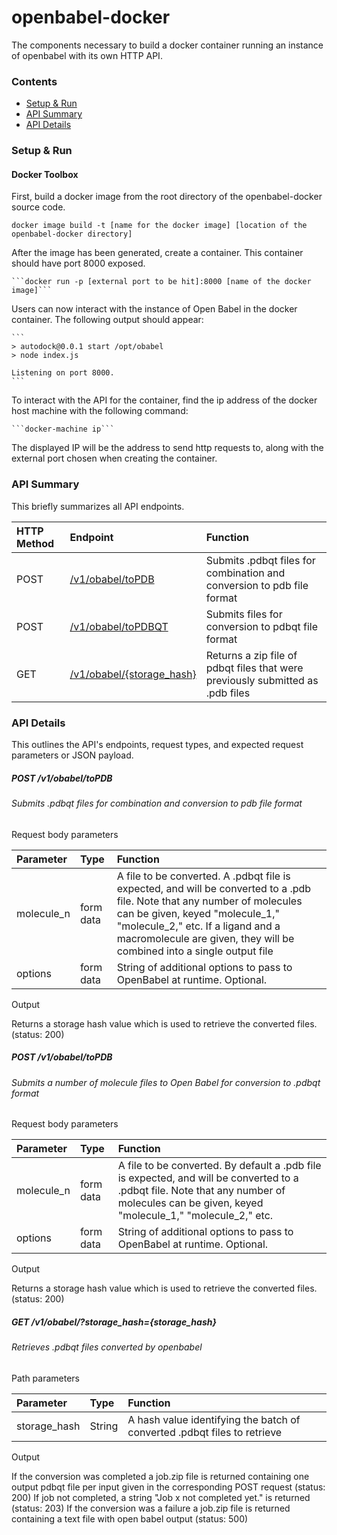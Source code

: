 # openbabel-docker
The components necessary to build a docker container running an instance of 
openbabel with its own HTTP API.

### Contents

* [Setup & Run](#setup-run)
* [API Summary](#api-summary)
* [API Details](#api-details)


<a name="setup-run"></a>
### Setup & Run

#### Docker Toolbox

First, build a docker image from the root directory of the openbabel-docker
source code.

   ```docker image build -t [name for the docker image] [location of the openbabel-docker directory]```

After the image has been generated, create a container. This container should
have port 8000 exposed.

    ```docker run -p [external port to be hit]:8000 [name of the docker image]```
    
Users can now interact with the instance of Open Babel in the docker container. The following output should appear:

    ```
    > autodock@0.0.1 start /opt/obabel
    > node index.js

    Listening on port 8000.
    ```
    
To interact with the API for the container, find the ip address of the docker host machine with the following command:

    ```docker-machine ip```
    
The displayed IP will be the address to send http requests to, along with the external port chosen when creating the container.

<a name="api-summary"></a>
### API Summary

This briefly summarizes all API endpoints.

| HTTP Method | Endpoint | Function |
|:------------|:---------|:---------|
| POST | [/v1/obabel/toPDB](#post-pdb) | Submits .pdbqt files for combination and conversion to pdb file format |
| POST | [/v1/obabel/toPDBQT](#post-pdbqt) | Submits files for conversion to pdbqt file format |
| GET | [/v1/obabel/{storage_hash}](#get-obabel) | Returns a zip file of pdbqt files that were previously submitted as .pdb files |


<a name="api-details"></a>
### API Details

This outlines the API's endpoints, request types, and expected request parameters or JSON payload.

<a name="post-pdb"></a>
##### POST /v1/obabel/toPDB
###### Submits .pdbqt files for combination and conversion to pdb file format
 
Request body parameters

| Parameter | Type | Function |
|:----------|:-----|:---------|
| molecule_n | form data | A file to be converted. A .pdbqt file is expected, and will be converted to a .pdb file. Note that any number of molecules can be given, keyed "molecule_1," "molecule_2," etc. If a ligand and a macromolecule are given, they will be combined into a single output file|
| options | form data | String of additional options to pass to OpenBabel at runtime. Optional. |

Output

Returns a storage hash value which is used to retrieve the converted files. (status: 200)
 
<a name="post-pdbqt"></a>
##### POST /v1/obabel/toPDB
###### Submits a number of molecule files to Open Babel for conversion to .pdbqt format
 
Request body parameters

| Parameter | Type | Function |
|:----------|:-----|:---------|
| molecule_n | form data | A file to be converted. By default a .pdb file is expected, and will be converted to a .pdbqt file. Note that any number of molecules can be given, keyed "molecule_1," "molecule_2," etc.|
| options | form data | String of additional options to pass to OpenBabel at runtime. Optional. |

Output

Returns a storage hash value which is used to retrieve the converted files. (status: 200)
 

<a name="get-obabel"></a>
##### GET /v1/obabel/?storage_hash={storage_hash}
###### Retrieves .pdbqt files converted by openbabel

Path parameters

| Parameter | Type | Function |
|:----------|:-----|:---------|
| storage_hash | String | A hash value identifying the batch of converted .pdbqt files to retrieve|

Output

If the conversion was completed a job.zip file is returned containing one output pdbqt file per input given in the corresponding POST request (status: 200)
If job not completed, a string "Job x not completed yet." is returned (status: 203)
If the conversion was a failure a job.zip file is returned containing a text file with open babel output (status: 500)
